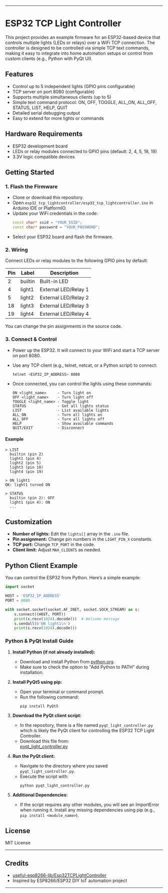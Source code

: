 

---

# ESP32 TCP Light Controller

This project provides an example firmware for an ESP32-based device that controls multiple lights (LEDs or relays) over a WiFi TCP connection. The controller is designed to be controlled via simple TCP text commands, making it easy to integrate into home automation setups or control from custom clients (e.g., Python with PyQt UI).

## Features

- Control up to 5 independent lights (GPIO pins configurable)
- TCP server on port 8080 (configurable)
- Supports multiple simultaneous clients (up to 5)
- Simple text command protocol: ON, OFF, TOGGLE, ALL_ON, ALL_OFF, STATUS, LIST, HELP, QUIT
- Detailed serial debugging output
- Easy to extend for more lights or commands

## Hardware Requirements

- ESP32 development board
- LEDs or relay modules connected to GPIO pins (default: 2, 4, 5, 18, 19)
- 3.3V logic compatible devices

## Getting Started

### 1. Flash the Firmware

- Clone or download this repository.
- Open `esp32_tcp_lightcontroller/esp32_tcp_lightcontroller.ino` in Arduino IDE or PlatformIO.
- Update your WiFi credentials in the code:
  ```cpp
  const char* ssid = "YOUR_SSID";
  const char* password = "YOUR_PASSWORD";
  ```
- Select your ESP32 board and flash the firmware.

### 2. Wiring

Connect LEDs or relay modules to the following GPIO pins by default:

| Pin | Label    | Description         |
|-----|----------|---------------------|
| 2   | builtin  | Built-in LED        |
| 4   | light1   | External LED/Relay 1|
| 5   | light2   | External LED/Relay 2|
| 18  | light3   | External LED/Relay 3|
| 19  | light4   | External LED/Relay 4|

You can change the pin assignments in the source code.

### 3. Connect & Control

- Power up the ESP32. It will connect to your WiFi and start a TCP server on port 8080.
- Use any TCP client (e.g., telnet, netcat, or a Python script) to connect:

  ```bash
  telnet <ESP32_IP_ADDRESS> 8080
  ```

- Once connected, you can control the lights using these commands:

  ```
  ON <light_name>     - Turn light on
  OFF <light_name>    - Turn light off
  TOGGLE <light_name> - Toggle light
  STATUS              - Get all lights status
  LIST                - List available lights
  ALL_ON              - Turn all lights on
  ALL_OFF             - Turn all lights off
  HELP                - Show available commands
  QUIT/EXIT           - Disconnect
  ```

#### Example

```
> LIST
  builtin (pin 2)
  light1 (pin 4)
  light2 (pin 5)
  light3 (pin 18)
  light4 (pin 19)

> ON light1
OK: light1 turned ON

> STATUS
  builtin (pin 2): OFF
  light1 (pin 4): ON
  ...
```

## Customization

- **Number of lights:** Edit the `lights[]` array in the `.ino` file.
- **Pin assignment:** Change pin numbers in the `LIGHT_PIN_X` constants.
- **TCP port:** Change `TCP_PORT` in the code.
- **Client limit:** Adjust `MAX_CLIENTS` as needed.

## Python Client Example

You can control the ESP32 from Python. Here’s a simple example:

```python
import socket

HOST = 'ESP32_IP_ADDRESS'
PORT = 8080

with socket.socket(socket.AF_INET, socket.SOCK_STREAM) as s:
    s.connect((HOST, PORT))
    print(s.recv(1024).decode())  # Welcome message
    s.sendall(b'ON light1\n')
    print(s.recv(1024).decode())
```

### Python & PyQt Install Guide

1. **Install Python (if not already installed):**
   - Download and install Python from [python.org](https://www.python.org/downloads/).
   - Make sure to check the option to "Add Python to PATH" during installation.

2. **Install PyQt5 using pip:**
   - Open your terminal or command prompt.
   - Run the following command:
     ```
     pip install PyQt5
     ```

3. **Download the PyQt client script:**
   - In the repository, there is a file named `pyqt_light_controller.py` which is likely the PyQt client for controlling the ESP32 TCP Light Controller.
   - Download this file from:  
     [pyqt_light_controller.py](https://github.com/useful-esp8266-lib/Esp32TCPLightController/blob/main/pyqt_light_controller.py)

4. **Run the PyQt client:**
   - Navigate to the directory where you saved `pyqt_light_controller.py`.
   - Execute the script with:
     ```
     python pyqt_light_controller.py
     ```

5. **Additional Dependencies:**
   - If the script requires any other modules, you will see an ImportError when running it. Install any missing dependencies using pip (e.g., `pip install <module_name>`).





## License

MIT License

---

## Credits

- [useful-esp8266-lib/Esp32TCPLightController](https://github.com/useful-esp8266-lib/Esp32TCPLightController)
- Inspired by ESP8266/ESP32 DIY IoT automation project

---

